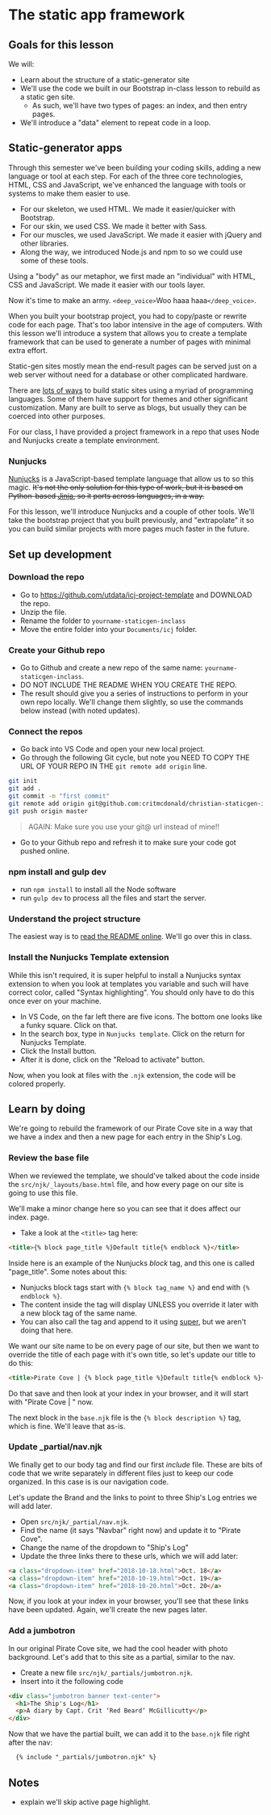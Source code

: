 # The static app framework

## Goals for this lesson

We will:

- Learn about the structure of a static-generator site
- We'll use the code we built in our Bootstrap in-class lesson to rebuild as a static gen site.
  - As such, we'll have two types of pages: an index, and then entry pages.
- We'll introduce a "data" element to repeat code in a loop.

## Static-generator apps

Through this semester we've been building your coding skills, adding a new language or tool at each step. For each of the three core technologies, HTML, CSS and JavaScript, we've enhanced the language with tools or systems to make them easier to use.

- For our skeleton, we used HTML. We made it easier/quicker with Bootstrap.
- For our skin, we used CSS. We made it better with Sass.
- For our muscles, we used JavaScript. We made it easier with jQuery and other libraries.
- Along the way, we introduced Node.js and npm to so we could use some of these tools.

Using a "body" as our metaphor, we first made an "individual" with HTML, CSS and JavaScript. We made it easier with our tools layer.

Now it's time to make an army. `<deep_voice>`Woo haaa haaa`</deep_voice>`.

When you built your bootstrap project, you had to copy/paste or rewrite code for each page. That's too labor intensive in the age of computers. With this lesson we'll introduce a system that allows you to create a template framework that can be used to generate a number of pages with minimal extra effort.

Static-gen sites mostly mean the end-result pages can be served just on a web server without need for a database or other complicated hardware.

There are [lots of ways](https://www.staticgen.com/) to build static sites using a myriad of programming languages. Some of them have support for themes and other significant customization. Many are built to serve as blogs, but usually they can be coerced into other purposes.

For our class, I have provided a project framework in a repo that uses Node and Nunjucks create a template environment.

### Nunjucks

[Nunjucks](https://mozilla.github.io/nunjucks/templating.html) is a JavaScript-based template language that allow us to so this magic. ~~It's not the only solution for this type of work, but it is based on Python-based [Jinja](http://jinja.pocoo.org/docs/2.10/), so it ports across languages, in a way.~~

For this lesson, we'll introduce Nunjucks and a couple of other tools. We'll take the bootstrap project that you built previously, and "extrapolate" it so you can build similar projects with more pages much faster in the future.

## Set up development

### Download the repo

- Go to https://github.com/utdata/icj-project-template and DOWNLOAD the repo.
- Unzip the file.
- Rename the folder to `yourname-staticgen-inclass`
- Move the entire folder into your `Documents/icj` folder.

### Create your Github repo

- Go to Github and create a new repo of the same name: `yourname-staticgen-inclass`.
- DO NOT INCLUDE THE README WHEN YOU CREATE THE REPO.
- The result should give you a series of instructions to perform in your own repo locally. We'll change them slightly, so use the commands below instead (with noted updates).

### Connect the repos

- Go back into VS Code and open your new local project.
- Go through the following Git cycle, but note you NEED TO COPY THE URL OF YOUR REPO IN THE `git remote add origin` line.

```bash
git init
git add .
git commit -m "first commit"
git remote add origin git@github.com:critmcdonald/christian-staticgen-inclass.git
git push origin master
```

> AGAIN: Make sure you use your git@ url instead of mine!!

- Go to your Github repo and refresh it to make sure your code got pushed online.

### npm install and gulp dev

- run `npm install` to install all the Node software
- run `gulp dev` to process all the files and start the server.

### Understand the project structure

The easiest way is to [read the README online](https://github.com/utdata/icj-project-template). We'll go over this in class.

### Install the Nunjucks Template extension

While this isn't required, it is super helpful to install a Nunjucks syntax extension to when you look at templates you variable and such will have correct color, called "Syntax highlighting". You should only have to do this once ever on your machine.

- In VS Code, on the far left there are five icons. The bottom one looks like a funky square. Click on that.
- In the search box, type in `Nunjucks template`. Click on the return for Nunjucks Template.
- Click the Install button.
- After it is done, click on the "Reload to activate" button.

Now, when you look at files with the `.njk` extension, the code will be colored properly.

## Learn by doing

We're going to rebuild the framework of our Pirate Cove site in a way that we have a index and then a new page for each entry in the Ship's Log.

### Review the base file

When we reviewed the template, we should've talked about the code inside the `src/njk/_layouts/base.html` file, and how every page on our site is going to use this file.

We'll make a minor change here so you can see that it does affect our index. page.

- Take a look at the `<title>` tag here:

```html
<title>{% block page_title %}Default title{% endblock %}</title>
```

Inside here is an example of the Nunjucks _block_ tag, and this one is called "page_title". Some notes about this:

- Nunjucks block tags start with `{% block tag_name %}` and end with `{% endblock %}`.
- The content inside the tag will display UNLESS you override it later with a new block tag of the same name.
- You can also call the tag and append to it using [super](https://mozilla.github.io/nunjucks/templating.html#super), but we aren't doing that here.

We want our site name to be on every page of our site, but then we want to override the title of each page with it's own title, so let's update our title to do this:

```html
<title>Pirate Cove | {% block page_title %}Default title{% endblock %}</title>
```

Do that save and then look at your index in your browser, and it will start with "Pirate Cove | " now.

The next block in the `base.njk` file is the `{% block description %}` tag, which is fine. We'll leave that as-is.

### Update _partial/nav.njk

We finally get to our body tag and find our first _include_ file. These are bits of code that we write separately in different files just to keep our code organized. In this case is is our navigation code.

Let's update the Brand and the links to point to three Ship's Log entries we will add later.

- Open `src/njk/_partial/nav.njk`.
- Find the name (it says "Navbar" right now) and update it to "Pirate Cove".
- Change the name of the dropdown to "Ship's Log"
- Update the three links there to these urls, which we will add later:

```html
<a class="dropdown-item" href="2018-10-18.html">Oct. 18</a>
<a class="dropdown-item" href="2018-10-19.html">Oct. 19</a>
<a class="dropdown-item" href="2018-10-20.html">Oct. 20</a>
```

Now, if you look at your index in your browser, you'll see that these links have been updated. Again, we'll create the new pages later.

### Add a jumbotron

In our original Pirate Cove site, we had the cool header with photo background. Let's add that to this site as a partial, similar to the nav.

- Create a new file `src/njk/_partials/jumbotron.njk`.
- Insert into it the following code

```html
<div class="jumbotron banner text-center">
  <h1>The Ship's Log</h1>
  <p>A diary by Capt. Crit ‘Red Beard‘ McGillicutty</p> 
</div>
```

Now that we have the partial built, we can add it to the `base.njk` file right after the nav:

```html
  {% include "_partials/jumbotron.njk" %}
```

## Notes

- explain we'll skip active page highlight.